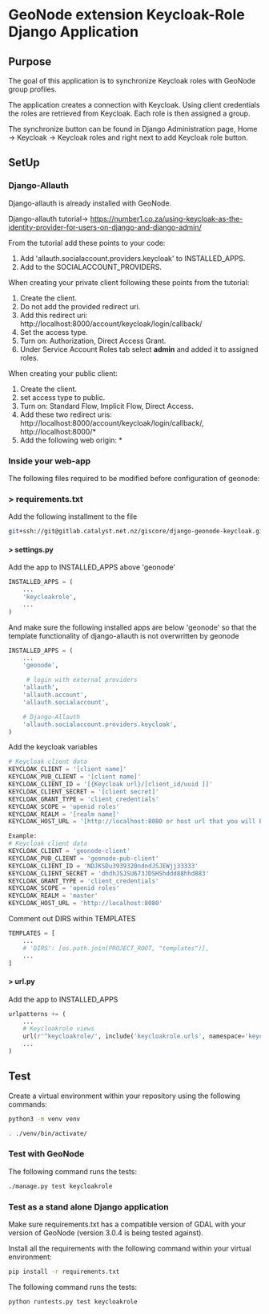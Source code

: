 # **GeoNode extension Keycloak-Role Django Application**
## **Purpose**
The goal of this application is to synchronize Keycloak roles with GeoNode group profiles.

The application creates a connection with Keycloak. Using client credentials the roles are retrieved from Keycloak. Each role is then assigned a group.

The synchronize button can be found in Django Administration page, Home -> Keycloak -> Keycloak roles and right next to add Keycloak role button.
## **SetUp**
### **Django-Allauth**
Django-allauth is already installed with GeoNode.

Django-allauth tutorial-> https://number1.co.za/using-keycloak-as-the-identity-provider-for-users-on-django-and-django-admin/

From the tutorial add these points to your code: 
1. Add 'allauth.socialaccount.providers.keycloak' to INSTALLED_APPS.
2. Add to the SOCIALACCOUNT_PROVIDERS.

When creating your private client following these points from the tutorial:
1. Create the client.
2. Do not add the provided redirect uri.
3. Add this redirect uri:  http://localhost:8000/account/keycloak/login/callback/
4. Set the access type.
5. Turn on: Authorization, Direct Access Grant.
6. Under Service Account Roles tab select **admin** and added it to assigned roles.

When creating your public client:
1. Create the client.
2. set access type to public.
3. Turn on: Standard Flow, Implicit Flow, Direct Access.
4. Add these two redirect uris: http://localhost:8000/account/keycloak/login/callback/, http://localhost:8000/*
5. Add the following web origin: *
### **Inside your web-app**
The following files required to be modified before configuration of geonode:
### **> requirements.txt**
Add the following installment to the file
```bash
git+ssh://git@gitlab.catalyst.net.nz/giscore/django-geonode-keycloak.git@master
```

#### **> settings.py**
Add the app to INSTALLED_APPS above 'geonode'
```python
INSTALLED_APPS = (
    ...
    'keycloakrole',
    ...
)
```
And make sure the following installed apps are below 'geonode' so that the template functionality of django-allauth is not overwritten by geonode
```python
INSTALLED_APPS = (
    ...
    'geonode',

     # login with external providers
    'allauth',
    'allauth.account',
    'allauth.socialaccount',

    # Django-Allauth
    'allauth.socialaccount.providers.keycloak',
)


```
Add the keycloak variables
```python
# Keycloak client data
KEYCLOAK_CLIENT = '[client name]'
KEYCLOAK_PUB_CLIENT = '[client name]'
KEYCLOAK_CLIENT_ID = '[{Keycloak url}/[client_id/uuid ]]'
KEYCLOAK_CLIENT_SECRET = '[client secret]'
KEYCLOAK_GRANT_TYPE = 'client_credentials'
KEYCLOAK_SCOPE = 'openid roles'
KEYCLOAK_REALM = '[realm name]'
KEYCLOAK_HOST_URL = '[http://localhost:8080 or host url that you will be using]'

Example:
# Keycloak client data
KEYCLOAK_CLIENT = 'geonode-client'
KEYCLOAK_PUB_CLIENT = 'geonode-pub-client'
KEYCLOAK_CLIENT_ID = 'NDJKSDu3939320ndndJSJEWjj33333'
KEYCLOAK_CLIENT_SECRET = 'dhdhJSJSU673JDSHShddd88hhd883'
KEYCLOAK_GRANT_TYPE = 'client_credentials'
KEYCLOAK_SCOPE = 'openid roles'
KEYCLOAK_REALM = 'master'
KEYCLOAK_HOST_URL = 'http://localhost:8080'
```
Comment out DIRS within TEMPLATES
```python
TEMPLATES = [
    ...
    # 'DIRS': [os.path.join(PROJECT_ROOT, "templates")],
    ...
]
```
#### **> url.py**
Add the app to INSTALLED_APPS
```python
urlpatterns += (
    ...
    # Keycloakrole views
    url(r'^keycloakrole/', include('keycloakrole.urls', namespace='keycloakrole')),
    ...
)
```
## **Test**
Create a virtual environment within your repository using the following commands:
```bash
python3 -m venv venv

. ./venv/bin/activate/ 
```
### **Test with GeoNode**
The following command runs the tests:
```bash
./manage.py test keycloakrole
```
### **Test as a stand alone Django application**
Make sure requirements.txt has a compatible version of GDAL with your version of GeoNode (version 3.0.4 is being tested against).
 
Install all the requirements with the following command within your virtual environment:
```bash
pip install -r requirements.txt
```
The following command runs the tests:
```bash
python runtests.py test keycloakrole  
```